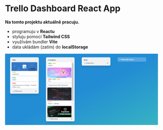 # Trello Dashboard React App

**Na tomto projektu aktuálně pracuju.**


- programuju v **Reactu**
- styluju pomocí **Tailwind CSS**
- využívám bundler **Vite**
- data ukládám (zatím) do **localStorage**


![screenshot](./design/screen-trello.jpg)